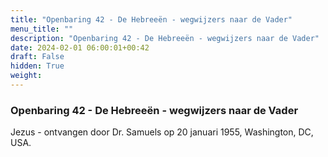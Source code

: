 ```yaml
---
title: "Openbaring 42 - De Hebreeën - wegwijzers naar de Vader"
menu_title: ""
description: "Openbaring 42 - De Hebreeën - wegwijzers naar de Vader"
date: 2024-02-01 06:00:01+00:42
draft: False
hidden: True
weight:
---
```

### Openbaring 42 - De Hebreeën - wegwijzers naar de Vader

Jezus - ontvangen door Dr. Samuels op 20 januari 1955, Washington, DC, USA.
